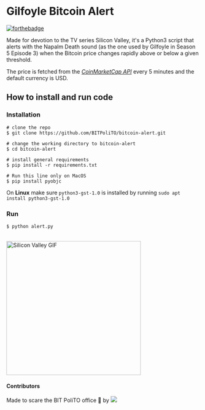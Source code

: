 # Gilfoyle Bitcoin Alert

[![forthebadge](https://forthebadge.com/images/badges/powered-by-black-magic.svg)](https://forthebadge.com)

Made for devotion to the TV series Silicon Valley, it's a Python3 script that alerts with the Napalm Death sound (as the one used by Gilfoyle in Season 5 Episode 3) when the Bitcoin price changes rapidly above or below a given threshold.

The price is fetched from the [_CoinMarketCap API_](https://coinmarketcap.com/api/) every 5 minutes and the default currency is USD.

## How to install and run code
### Installation

```console
# clone the repo
$ git clone https://github.com/BITPoliTO/bitcoin-alert.git

# change the working directory to bitcoin-alert
$ cd bitcoin-alert

# install general requirements
$ pip install -r requirements.txt

# Run this line only on MacOS
$ pip install pyobjc
```
On **Linux** make sure `python3-gst-1.0` is installed by running `sudo apt install python3-gst-1.0`

### Run
```console
$ python alert.py
```

<br>
<img src="https://raw.githubusercontent.com/alessandroguggino/GilfoyleBTCAlert/master/gif_gilfoyle.gif" width="350" title="Silicon Valley GIF" />
<br>


#### Contributors
Made to scare the BIT PoliTO office 👻 by
<img src="https://contributors-img.web.app/image?repo=BITPoliTO/bitcoin-alert" />

  

